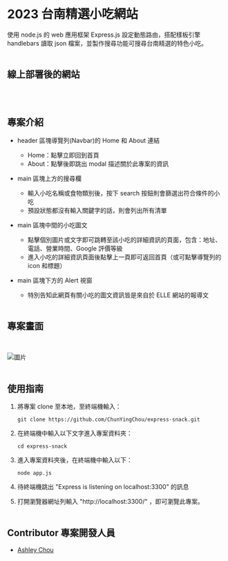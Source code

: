 # 2023 台南精選小吃網站

使用 node.js 的 web 應用框架 Express.js 設定動態路由，搭配樣板引擎 handlebars 讀取 json 檔案，並製作搜尋功能可搜尋台南精選的特色小吃。
<br />
<br />

## 線上部署後的網站

<br />
<br />

## 專案介紹

- header 區塊導覽列(Navbar)的 Home 和 About 連結
  - Home：點擊立即回到首頁
  - About：點擊後即跳出 modal 描述關於此專案的資訊
    <br />
- main 區塊上方的搜尋欄

  - 輸入小吃名稱或食物類別後，按下 search 按鈕則會篩選出符合條件的小吃
  - 預設狀態都沒有輸入關鍵字的話，則會列出所有清單
    <br />

- main 區塊中間的小吃圖文

  - 點擊個別圖片或文字即可跳轉至該小吃的詳細資訊的頁面，包含：地址、電話、營業時間、Google 評價等級
  - 進入小吃的詳細資訊頁面後點擊上一頁即可返回首頁（或可點擊導覽列的 icon 和標題）
    <br />

- main 區塊下方的 Alert 視窗

  - 特別告知此網頁有關小吃的圖文資訊皆是來自於 ELLE 網站的報導文

  <br />

## 專案畫面

  <br />

![圖片](https://upload.cc/i1/2023/06/02/ewfiOL.jpg)
<br />
<br />

## 使用指南

1. 將專案 clone 至本地，至終端機輸入：

   ```
   git clone https://github.com/ChunYingChou/express-snack.git
   ```

2. 在終端機中輸入以下文字進入專案資料夾：

   ```
   cd express-snack
   ```

3. 進入專案資料夾後，在終端機中輸入以下：

   ```
   node app.js
   ```

4. 待終端機跳出 "Express is listening on localhost:3300" 的訊息
   <br />
5. 打開瀏覽器網址列輸入 "http://localhost:3300/" ，即可瀏覽此專案。
   <br />
   <br />

## Contributor 專案開發人員

- [Ashley Chou](https://github.com/ChunYingChou)
